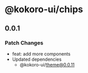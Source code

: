 # @kokoro-ui/chips

## 0.0.1

### Patch Changes

- feat: add more components
- Updated dependencies
  - @kokoro-ui/theme@0.0.11
